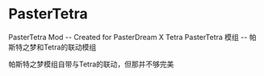 # PasterTetra
PasterTetra Mod -- Created for PasterDream X Tetra
PasterTetra 模组 -- 帕斯特之梦和Tetra的联动模组

帕斯特之梦模组自带与Tetra的联动，但那并不够完美

